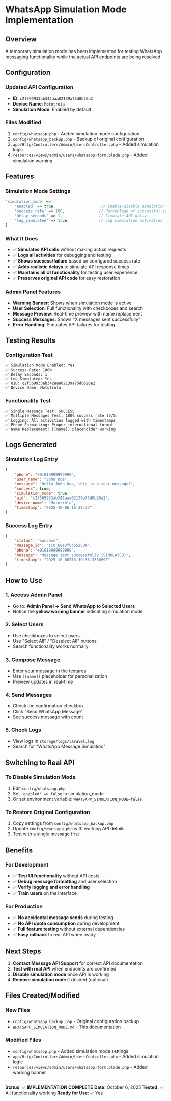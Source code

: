 # WhatsApp Simulation Mode Implementation

## Overview
A temporary simulation mode has been implemented for testing WhatsApp messaging functionality while the actual API endpoints are being resolved.

## Configuration

### Updated API Configuration
- **ID**: `c2f569933ab342aaa02139a75d0b26a2`
- **Device Name**: `Mototrola`
- **Simulation Mode**: Enabled by default

### Files Modified
1. `config/whatsapp.php` - Added simulation mode configuration
2. `config/whatsapp_backup.php` - Backup of original configuration
3. `app/Http/Controllers/Admin/UsersController.php` - Added simulation logic
4. `resources/views/admin/users/whatsapp-form.blade.php` - Added simulation warning

## Features

### Simulation Mode Settings
```php
'simulation_mode' => [
    'enabled' => true,                    // Enable/disable simulation
    'success_rate' => 100,               // Percentage of successful sends
    'delay_seconds' => 1,                // Simulate API delay
    'log_simulated' => true,             // Log simulation activities
]
```

### What It Does
- ✅ **Simulates API calls** without making actual requests
- ✅ **Logs all activities** for debugging and testing
- ✅ **Shows success/failure** based on configured success rate
- ✅ **Adds realistic delays** to simulate API response times
- ✅ **Maintains all UI functionality** for testing user experience
- ✅ **Preserves original API code** for easy restoration

### Admin Panel Features
- **Warning Banner**: Shows when simulation mode is active
- **User Selection**: Full functionality with checkboxes and search
- **Message Preview**: Real-time preview with name replacement
- **Success Messages**: Shows "X messages sent successfully"
- **Error Handling**: Simulates API failures for testing

## Testing Results

### Configuration Test
```
✅ Simulation Mode Enabled: Yes
✅ Success Rate: 100%
✅ Delay Seconds: 1
✅ Log Simulated: Yes
✅ UID: c2f569933ab342aaa02139a75d0b26a2
✅ Device Name: Mototrola
```

### Functionality Test
```
✅ Single Message Test: SUCCESS
✅ Multiple Messages Test: 100% success rate (5/5)
✅ Logging: All activities logged with timestamps
✅ Phone Formatting: Proper international format
✅ Name Replacement: [[name]] placeholder working
```

## Logs Generated

### Simulation Log Entry
```json
{
    "phone": "+91919999999999",
    "user_name": "John Doe",
    "message": "Hello John Doe, this is a test message!",
    "success": true,
    "simulation_mode": true,
    "uid": "c2f569933ab342aaa02139a75d0b26a2",
    "device_name": "Mototrola",
    "timestamp": "2025-10-06 16:39:33"
}
```

### Success Log Entry
```json
{
    "status": "success",
    "message_id": "sim_68e3f0c55150e",
    "phone": "+91919999999999",
    "message": "Message sent successfully (SIMULATED)",
    "timestamp": "2025-10-06T16:39:33.333099Z"
}
```

## How to Use

### 1. Access Admin Panel
- Go to: **Admin Panel → Send WhatsApp to Selected Users**
- Notice the **yellow warning banner** indicating simulation mode

### 2. Select Users
- Use checkboxes to select users
- Use "Select All" / "Deselect All" buttons
- Search functionality works normally

### 3. Compose Message
- Enter your message in the textarea
- Use `[[name]]` placeholder for personalization
- Preview updates in real-time

### 4. Send Messages
- Check the confirmation checkbox
- Click "Send WhatsApp Message"
- See success message with count

### 5. Check Logs
- View logs in `storage/logs/laravel.log`
- Search for "WhatsApp Message Simulation"

## Switching to Real API

### To Disable Simulation Mode
1. Edit `config/whatsapp.php`
2. Set `'enabled' => false` in simulation_mode
3. Or set environment variable: `WHATSAPP_SIMULATION_MODE=false`

### To Restore Original Configuration
1. Copy settings from `config/whatsapp_backup.php`
2. Update `config/whatsapp.php` with working API details
3. Test with a single message first

## Benefits

### For Development
- ✅ **Test UI functionality** without API costs
- ✅ **Debug message formatting** and user selection
- ✅ **Verify logging and error handling**
- ✅ **Train users** on the interface

### For Production
- ✅ **No accidental message sends** during testing
- ✅ **No API quota consumption** during development
- ✅ **Full feature testing** without external dependencies
- ✅ **Easy rollback** to real API when ready

## Next Steps

1. **Contact Message API Support** for correct API documentation
2. **Test with real API** when endpoints are confirmed
3. **Disable simulation mode** once API is working
4. **Remove simulation code** if desired (optional)

## Files Created/Modified

### New Files
- `config/whatsapp_backup.php` - Original configuration backup
- `WHATSAPP_SIMULATION_MODE.md` - This documentation

### Modified Files
- `config/whatsapp.php` - Added simulation mode settings
- `app/Http/Controllers/Admin/UsersController.php` - Added simulation logic
- `resources/views/admin/users/whatsapp-form.blade.php` - Added warning banner

---

**Status**: ✅ **IMPLEMENTATION COMPLETE**
**Date**: October 6, 2025
**Tested**: ✅ All functionality working
**Ready for Use**: ✅ Yes






